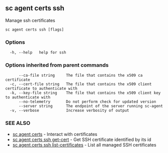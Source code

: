 ## sc agent certs ssh

Manage ssh certificates

```
sc agent certs ssh [flags]
```

### Options

```
  -h, --help   help for ssh
```

### Options inherited from parent commands

```
      --ca-file string     The file that contains the x509 ca certificate
  -c, --cert-file string   The file that contains the x509 client certificate to authenticate with
  -k, --key-file string    The file that contains the x509 client key to authenticate with
      --no-telemetry       Do not perform check for updated version
      --server string      The endpoint of the server running sc-agent
  -v, --verbose            Increase verbosity of output
```

### SEE ALSO

* [sc agent certs](sc_agent_certs.md)	 - Interact with certificates
* [sc agent certs ssh get-cert](sc_agent_certs_ssh_get-cert.md)	 - Get SSH certificate identified by its id
* [sc agent certs ssh list-certificates](sc_agent_certs_ssh_list-certificates.md)	 - List all managed SSH certificates

